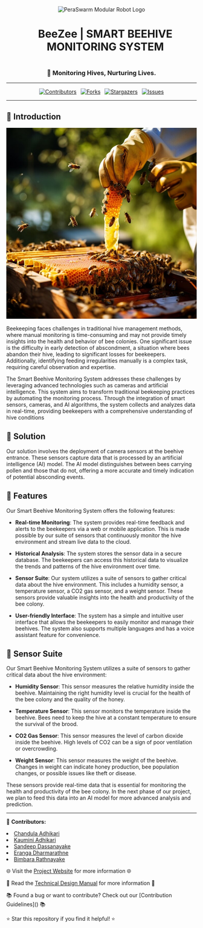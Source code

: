 <div align="center">
  <img src="/docs/images/BeeZee Logo.png" alt="PeraSwarm Modular Robot Logo" width="100">
  <h1 style="display: inline-block; margin-left: 20px;">BeeZee | SMART BEEHIVE MONITORING SYSTEM</h1>
  <h3>🐝 Monitoring Hives, Nurturing Lives.</h3>
</div>

___
<div align="center">

[![Contributors][contributors-shield]](https://github.com/cepdnaclk/e19-3yp-beehive-monitoring-system/graphs/contributors)&ensp;
[![Forks][forks-shield]](https://github.com/cepdnaclk/e19-3yp-beehive-monitoring-system/network/members)&ensp;
[![Stargazers][stars-shield]](https://github.com/cepdnaclk/e19-3yp-beehive-monitoring-system/stargazers)&ensp;
[![Issues][issues-shield]](https://github.com/cepdnaclk/e19-3yp-beehive-monitoring-system/issues)

</div>

<!-- MARKDOWN LINKS & IMAGES -->
<!-- https://www.markdownguide.org/basic-syntax/#reference-style-links -->
[contributors-shield]: https://img.shields.io/github/contributors/cepdnaclk/e19-3yp-beehive-monitoring-system.svg?style=for-the-badge
[forks-shield]: https://img.shields.io/github/forks/cepdnaclk/e19-3yp-beehive-monitoring-system.svg?style=for-the-badge
[stars-shield]: https://img.shields.io/github/stars/cepdnaclk/e19-3yp-beehive-monitoring-system.svg?style=for-the-badge
[issues-shield]: https://img.shields.io/github/issues/cepdnaclk/e19-3yp-beehive-monitoring-system.svg?style=for-the-badge

---
<!-- Introduction -->
## 🐝 Introduction

  ![Readme Image](docs/images/readmepic1.jpg)


Beekeeping faces challenges in traditional hive management methods, where manual monitoring is time-consuming and may not provide timely insights into the health and behavior of bee colonies. One significant issue is the difficulty in early detection of abscondment, a situation where bees abandon their hive, leading to significant losses for beekeepers. Additionally, identifying feeding irregularities manually is a complex task, requiring careful observation and expertise.

The Smart Beehive Monitoring System addresses these challenges by leveraging advanced technologies such as cameras and artificial intelligence. This system aims to transform traditional beekeeping practices by automating the monitoring process. Through the integration of smart sensors, cameras, and AI algorithms, the system collects and analyzes data in real-time, providing beekeepers with a comprehensive understanding of hive conditions

<!-- Solution -->
## 🐝 Solution

Our solution involves the deployment of camera sensors at the beehive entrance. These sensors capture data that is processed by an artificial intelligence (AI) model. The AI model distinguishes between bees carrying pollen and those that do not, offering a more accurate and timely indication of potential absconding events.


## 🐝 Features
<!-- Features -->


Our Smart Beehive Monitoring System offers the following features:

- **Real-time Monitoring**: The system provides real-time feedback and alerts to the beekeepers via a web or mobile application. This is made possible by our suite of sensors that continuously monitor the hive environment and stream live data to the cloud.

- **Historical Analysis**: The system stores the sensor data in a secure database. The beekeepers can access this historical data to visualize the trends and patterns of the hive environment over time.

- **Sensor Suite**: Our system utilizes a suite of sensors to gather critical data about the hive environment. This includes a humidity sensor, a temperature sensor, a CO2 gas sensor, and a weight sensor. These sensors provide valuable insights into the health and productivity of the bee colony.

- **User-friendly Interface**: The system has a simple and intuitive user interface that allows the beekeepers to easily monitor and manage their beehives. The system also supports multiple languages and has a voice assistant feature for convenience.


## 🐝 Sensor Suite

Our Smart Beehive Monitoring System utilizes a suite of sensors to gather critical data about the hive environment:

- **Humidity Sensor**: This sensor measures the relative humidity inside the beehive. Maintaining the right humidity level is crucial for the health of the bee colony and the quality of the honey.

- **Temperature Sensor**: This sensor monitors the temperature inside the beehive. Bees need to keep the hive at a constant temperature to ensure the survival of the brood.

- **CO2 Gas Sensor**: This sensor measures the level of carbon dioxide inside the beehive. High levels of CO2 can be a sign of poor ventilation or overcrowding.

- **Weight Sensor**: This sensor measures the weight of the beehive. Changes in weight can indicate honey production, bee population changes, or possible issues like theft or disease.

These sensors provide real-time data that is essential for monitoring the health and productivity of the bee colony. In the next phase of our project, we plan to feed this data into an AI model for more advanced analysis and prediction.


---

<div align="left">
  <p>👥 <b>Contributors:</b> 
    <li><a href="https://github.com/chandula00">Chandula Adhikari</a></li> 
    <li><a href=https://github.com/19Kaumini> Kaumini Adhikari</a></li> 
    <li><a href=https://github.com/G5andeepD> Sandeep Dassanayake</a></li> 
    <li><a href=https://github.com/eradharmarathne> Eranga Dharmarathne</a></li> 
    <li><a href=https://github.com/Bimbara28> Bimbara Rathnayake</a></li> </p>
  <p>🌐 Visit the <a href=https://cepdnaclk.github.io/e19-3yp-beehive-monitoring-system/>Project Website</a> for more information 🌐</p>
  <p>📃 Read the <a href=https://github.com/cepdnaclk/e19-3yp-beehive-monitoring-system/wiki/Home>Technical Design Manual</a> for more information 📃</p>
  <p>📚 Found a bug or want to contribute? Check out our [Contribution Guidelines](<link-to-your-contribution-guidelines>) 📚</p> 
  <p>⭐️ Star this repository if you find it helpful! ⭐️</p>
</div>
